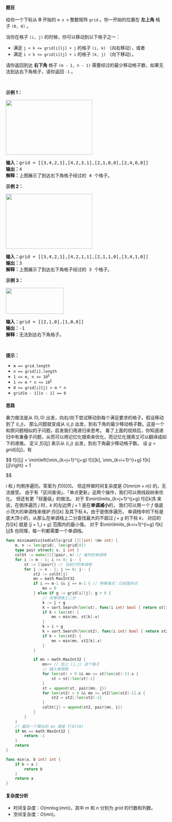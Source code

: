 #### 题目

<p>给你一个下标从 <strong>0</strong> 开始的 <code>m x n</code> 整数矩阵 <code>grid</code> 。你一开始的位置在 <strong>左上角</strong> 格子 <code>(0, 0)</code> 。</p>

<p>当你在格子 <code>(i, j)</code> 的时候，你可以移动到以下格子之一：</p>

<ul>
	<li>满足 <code>j < k <= grid[i][j] + j</code> 的格子 <code>(i, k)</code> （向右移动），或者</li>
	<li>满足 <code>i < k <= grid[i][j] + i</code> 的格子 <code>(k, j)</code> （向下移动）。</li>
</ul>

<p>请你返回到达 <strong>右下角</strong> 格子 <code>(m - 1, n - 1)</code> 需要经过的最少移动格子数，如果无法到达右下角格子，请你返回 <code>-1</code> 。</p>

<p> </p>

<p><strong>示例 1：</strong></p>

<p><img alt="" src="https://assets.leetcode.com/uploads/2023/01/25/ex1.png" style="width: 271px; height: 171px;"/></p>

<pre><b>输入：</b>grid = [[3,4,2,1],[4,2,3,1],[2,1,0,0],[2,4,0,0]]
<b>输出：</b>4
<b>解释：</b>上图展示了到达右下角格子经过的 4 个格子。
</pre>

<p><strong>示例 2：</strong></p>

<p><img alt="" src="https://assets.leetcode.com/uploads/2023/01/25/ex2.png" style="width: 271px; height: 171px;"/></p>

<pre><b>输入：</b>grid = [[3,4,2,1],[4,2,1,1],[2,1,1,0],[3,4,1,0]]
<b>输出：</b>3
<strong>解释：</strong>上图展示了到达右下角格子经过的 3 个格子。
</pre>

<p><strong>示例 3：</strong></p>

<p><img alt="" src="https://assets.leetcode.com/uploads/2023/01/26/ex3.png" style="width: 181px; height: 81px;"/></p>

<pre><b>输入：</b>grid = [[2,1,0],[1,0,0]]
<b>输出：</b>-1
<b>解释：</b>无法到达右下角格子。
</pre>

<p> </p>

<p><strong>提示：</strong></p>

<ul>
	<li><code>m == grid.length</code></li>
	<li><code>n == grid[i].length</code></li>
	<li><code>1 <= m, n <= 10<sup>5</sup></code></li>
	<li><code>1 <= m * n <= 10<sup>5</sup></code></li>
	<li><code>0 <= grid[i][j] < m * n</code></li>
	<li><code>grid[m - 1][n - 1] == 0</code></li>
</ul>

#### 思路

暴力做法是从 $(0,0)$ 出发，向右/向下尝试移动到每个满足要求的格子。假设移动到了 $(i,j)$，
那么问题就变成从 $(i,j)$ 出发，到右下角的最少移动格子数。这是一个和原问题相似的子问题，启发我们用递归来思考。
看了上面的视频后，你知道递归中有重叠子问题，从而可以用记忆化搜索来优化，而记忆化搜索又可以翻译成如下的递推。
定义 $f[i][j]$ 表示从 $(i,j)$ 出发，到右下角最少移动格子数。
设 $g=\textit{grid}[i][j]$，有

$$
f[i][j] = \min\left\{\min_{k=j+1}^{j+g} f[i][k], \min_{k=i+1}^{i+g} f[k][j]\right\} + 1

$$

$i$ 和 $j$ 均倒序遍历。答案为 $f[0][0]$。
但这样做时间复杂度是 $O(mn(m+n))$ 的，无法接受。
由于有「区间查询」、「单点更新」这两个操作，我们可以用线段树来优化。
但还有更「轻量级」的做法。
对于 $\min\limits_{k=j+1}^{j+g} f[i][k]$ 来说，在倒序遍历 $j$ 时，$k$ 的左边界 $j+1$ 是在**单调减小**的，
我们可以用一个 $f$ 值底小顶大的单调栈来维护 $f[i][k]$ 及其下标 $k$。由于是倒序遍历，
单调栈中的下标是底大顶小的，从那么在单调栈上二分查找最大的不超过 $j+g$ 的下标 $k$，
对应的 $f[i][k]$ 就是 $[j+1, j+g]$ 范围内的最小值。
对于 $\min\limits_{k=i+1}^{i+g} f[k][j]$ 也同理，每一列都需要一个单调栈。

```go  
func minimumVisitedCells(grid [][]int) (mn int) {
	m, n := len(grid), len(grid[0])
	type pair struct{ x, i int }
	colSt := make([][]pair, n) // 每列的单调栈
	for i := m - 1; i >= 0; i-- {
		st := []pair{} // 当前行的单调栈
		for j := n - 1; j >= 0; j-- {
			st2 := colSt[j]
			mn = math.MaxInt32
			if i == m-1 && j == n-1 { // 特殊情况：已经是终点
				mn = 0
			} else if g := grid[i][j]; g > 0 {
				// 在单调栈上二分
				k := j + g
				k = sort.Search(len(st), func(i int) bool { return st[i].i <= k })
				if k < len(st) {
					mn = min(mn, st[k].x)
				}
				k = i + g
				k = sort.Search(len(st2), func(i int) bool { return st2[i].i <= k })
				if k < len(st2) {
					mn = min(mn, st2[k].x)
				}
			}

			if mn < math.MaxInt32 {
				mn++ // 加上 (i,j) 这个格子
				// 插入单调栈
				for len(st) > 0 && mn <= st[len(st)-1].x {
					st = st[:len(st)-1]
				}
				st = append(st, pair{mn, j})
				for len(st2) > 0 && mn <= st2[len(st2)-1].x {
					st2 = st2[:len(st2)-1]
				}
				colSt[j] = append(st2, pair{mn, i})
			}
		}
	}
	// 最后一个算出的 mn 就是 f[0][0]
	if mn == math.MaxInt32 {
		return -1
	}
	return
}

func min(a, b int) int {
	if b < a {
		return b
	}
	return a
}
```

#### 复杂度分析

- 时间复杂度：$O(mn\log(mn))$，其中 $m$ 和 $n$ 分别为 $\textit{grid}$ 的行数和列数。
- 空间复杂度：$O(mn)$。
